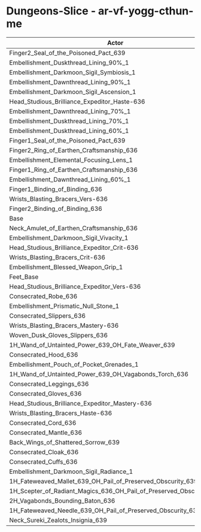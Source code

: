 # Dungeons-Slice - ar-vf-yogg-cthun-me
| Actor | DPS | Increase |
|---|:---:|:---:|
|Finger2_Seal_of_the_Poisoned_Pact_639|1339370|0.45%|
|Embellishment_Duskthread_Lining_90%_1|1339363|0.45%|
|Embellishment_Darkmoon_Sigil_Symbiosis_1|1339059|0.43%|
|Embellishment_Dawnthread_Lining_90%_1|1337990|0.35%|
|Embellishment_Darkmoon_Sigil_Ascension_1|1337626|0.32%|
|Head_Studious_Brilliance_Expeditor_Haste-636|1337602|0.32%|
|Embellishment_Dawnthread_Lining_70%_1|1337019|0.28%|
|Embellishment_Duskthread_Lining_70%_1|1337002|0.28%|
|Embellishment_Duskthread_Lining_60%_1|1336908|0.27%|
|Finger1_Seal_of_the_Poisoned_Pact_639|1336698|0.25%|
|Finger2_Ring_of_Earthen_Craftsmanship_636|1335677|0.18%|
|Embellishment_Elemental_Focusing_Lens_1|1335434|0.16%|
|Finger1_Ring_of_Earthen_Craftsmanship_636|1335304|0.15%|
|Embellishment_Dawnthread_Lining_60%_1|1334708|0.10%|
|Finger1_Binding_of_Binding_636|1333630|0.02%|
|Wrists_Blasting_Bracers_Vers-636|1333563|0.02%|
|Finger2_Binding_of_Binding_636|1333465|0.01%|
|Base|1333330|0.00%|
|Neck_Amulet_of_Earthen_Craftsmanship_636|1332691|-0.05%|
|Embellishment_Darkmoon_Sigil_Vivacity_1|1332499|-0.06%|
|Head_Studious_Brilliance_Expeditor_Crit-636|1331781|-0.12%|
|Wrists_Blasting_Bracers_Crit-636|1331668|-0.12%|
|Embellishment_Blessed_Weapon_Grip_1|1331520|-0.14%|
|Feet_Base|1331427|-0.14%|
|Head_Studious_Brilliance_Expeditor_Vers-636|1331380|-0.15%|
|Consecrated_Robe_636|1331129|-0.17%|
|Embellishment_Prismatic_Null_Stone_1|1331065|-0.17%|
|Consecrated_Slippers_636|1330439|-0.22%|
|Wrists_Blasting_Bracers_Mastery-636|1330259|-0.23%|
|Woven_Dusk_Gloves_Slippers_636|1330230|-0.23%|
|1H_Wand_of_Untainted_Power_639_OH_Fate_Weaver_639|1330207|-0.23%|
|Consecrated_Hood_636|1329959|-0.25%|
|Embellishment_Pouch_of_Pocket_Grenades_1|1329885|-0.26%|
|1H_Wand_of_Untainted_Power_639_OH_Vagabonds_Torch_636|1329575|-0.28%|
|Consecrated_Leggings_636|1329537|-0.28%|
|Consecrated_Gloves_636|1329491|-0.29%|
|Head_Studious_Brilliance_Expeditor_Mastery-636|1329489|-0.29%|
|Wrists_Blasting_Bracers_Haste-636|1329450|-0.29%|
|Consecrated_Cord_636|1329171|-0.31%|
|Consecrated_Mantle_636|1329150|-0.31%|
|Back_Wings_of_Shattered_Sorrow_639|1328656|-0.35%|
|Consecrated_Cloak_636|1328104|-0.39%|
|Consecrated_Cuffs_636|1327873|-0.41%|
|Embellishment_Darkmoon_Sigil_Radiance_1|1327210|-0.46%|
|1H_Fateweaved_Mallet_639_OH_Pail_of_Preserved_Obscurity_639|1324749|-0.64%|
|1H_Scepter_of_Radiant_Magics_636_OH_Pail_of_Preserved_Obscurity_639|1323661|-0.73%|
|2H_Vagabonds_Bounding_Baton_636|1323488|-0.74%|
|1H_Fateweaved_Needle_639_OH_Pail_of_Preserved_Obscurity_639|1321149|-0.91%|
|Neck_Sureki_Zealots_Insignia_639|1286763|-3.49%|

